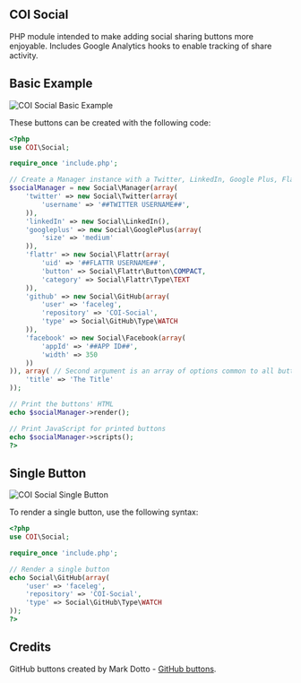 COI Social
----------

PHP module intended to make adding social sharing buttons more enjoyable.
Includes Google Analytics hooks to enable tracking of share activity.

Basic Example
-------------

![COI Social Basic Example](http://pagesofinterest.net/images/github/coi-social/basic.png "COI Social Basic Example")

These buttons can be created with the following code:

```php
<?php
use COI\Social;

require_once 'include.php';

// Create a Manager instance with a Twitter, LinkedIn, Google Plus, Flattr & Facebook button
$socialManager = new Social\Manager(array(
    'twitter' => new Social\Twitter(array(
        'username' => '##TWITTER USERNAME##',
    )),
    'linkedIn' => new Social\LinkedIn(),
    'googleplus' => new Social\GooglePlus(array(
        'size' => 'medium'
    )),
    'flattr' => new Social\Flattr(array(
        'uid' => '##FLATTR USERNAME##',
        'button' => Social\Flattr\Button\COMPACT,
        'category' => Social\Flattr\Type\TEXT
    )),
    'github' => new Social\GitHub(array(
        'user' => 'faceleg',
        'repository' => 'COI-Social',
        'type' => Social\GitHub\Type\WATCH
    )),
    'facebook' => new Social\Facebook(array(
        'appId' => '##APP ID##',
        'width' => 350
    ))
)), array( // Second argument is an array of options common to all buttons
    'title' => 'The Title'
));

// Print the buttons' HTML
echo $socialManager->render();

// Print JavaScript for printed buttons
echo $socialManager->scripts();
?>
```

Single Button
-------------

![COI Social Single Button](http://pagesofinterest.net/images/github/coi-social/watch.png "COI Social Single Button")

To render a single button, use the following syntax:

```php
<?php
use COI\Social;

require_once 'include.php';

// Render a single button
echo Social\GitHub(array(
    'user' => 'faceleg',
    'repository' => 'COI-Social',
    'type' => Social\GitHub\Type\WATCH
));
?>
```

Credits
-------

GitHub buttons created by Mark Dotto - [GitHub buttons](http://markdotto.github.com/github-buttons/ "GitHub Buttons").